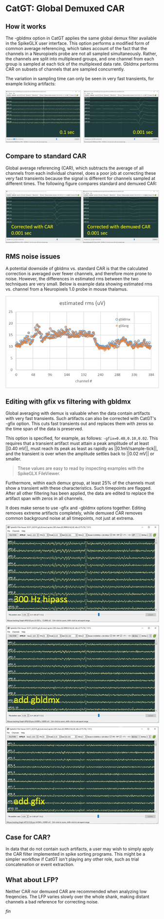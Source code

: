 # CatGT: Global Demuxed CAR

## How it works

The -gbldmx option in CatGT applies the same global demux filter available
in the SpikeGLX user interface. This option performs a modified form of
common average referencing, which takes account of the fact that the
channels in a Neuropixels probe are not all sampled simultaneously. Rather,
the channels are split into multiplexed groups, and one channel from each
group is sampled at each tick of the multiplexed data rate. Gbldmx performs
CAR on subsets of channels that are sampled concurrently.

The variation in sampling time can only be seen in very fast transients,
for example licking artifacts:

![<BR/>](licking_artifact_uncorrected.jpg)

## Compare to standard CAR

Global average referencing (CAR), which subtracts the average of all channels
from each individual channel, does a poor job at correcting these very
fast transients because the signal is different for channels sampled
at different times. The following figure compares standard and demuxed CAR:

![<BR/>](licking_artifact_corrected.jpg)

## RMS noise issues

A potential downside of gbldmx vs. standard CAR is that the calculated
correction is averaged over fewer channels, and therefore more prone
to noise. However, the differences in estimated rms between the two
techniques are very small. Below is example data showing estimated
rms vs. channel from a Neuropixels 1.0 probe in mouse thalamus.

![<BR/>](dmx_vs_gbl_estRMS.jpg)

## Editing with gfix vs filtering with gbldmx

Global averaging with demux is valuable when the data contain artifacts
with very fast transients. Such artifacts can also be corrected with
CatGT's -gfix option. This cuts fast transients out and replaces them
with zeros so the time span of the data is preserved.

This option is specified, for example, as follows: `-gfix=0.40,0.10,0.02`.
This requires that a transient artifact must attain a peak amplitude of at
least ||0.40 mV||, must reach its peak as least as rapidly as ||0.1mV/sample-tick||,
and the transient is over when the amplitude settles back to ||0.02 mV|| or smaller.

> These values are easy to read by inspecting examples with the SpikeGLX FileViewer.

Furthermore, within each demux group, at least 25% of the channels must show
a transient with these characteristics. Such timepoints are flagged. After
all other filtering has been applied, the data are edited to replace the
artifact span with zeros in all channels.

It does make sense to use -gfix and -gbldmx options together. Editing
removes extreme artifacts completely, while demuxed CAR removes common
background noise at all timepoints, not just at extrema.

![<BR/>](error_fix.jpg)

## Case for CAR?

In data that do not contain such artifacts, a user may wish to simply
apply the CAR filter implemented in spike sorting programs. This might
be a simpler workflow if CatGT isn't playing any other role, such as
trial concatenation or event extraction.

## What about LFP?

Neither CAR nor demuxed CAR are recommended when analyzing low freqencies.
The LFP varies slowly over the whole shank, making distant channels a bad
reference for correcting noise.


_fin_

